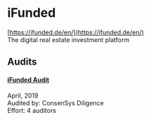 # iFunded

[https://ifunded.de/en/](https://ifunded.de/en/)<br>
The digital real estate investment platform


## Audits


#### [iFunded Audit](https://github.com/ConsenSys/ifunded-audit-internal-2019-04/)

April, 2019<br>
Audited by: ConsenSys Diligence<br>Effort: 4 auditors<br>